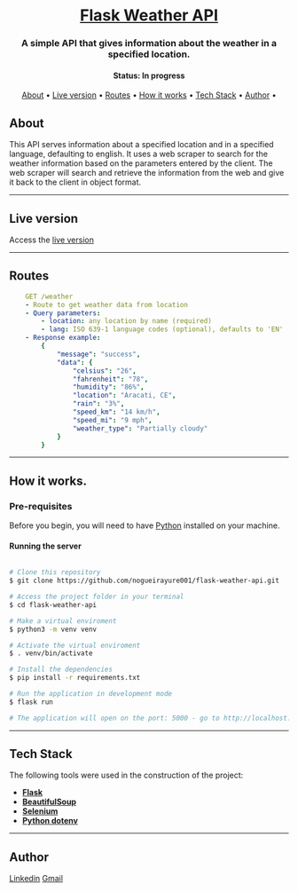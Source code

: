 <h1 align="center">
   <a href="#"> Flask Weather API </a>
</h1>

<h3 align="center">
    A simple API that gives information about the weather in a specified location.
</h3>

<h4 align="center"> 
	 Status: In progress
</h4>

<p align="center">
 <a href="#about">About</a> •
 <a href="#live-version">Live version</a> •
 <a href="#routes">Routes</a> • 
 <a href="#how-it-works">How it works</a> • 
 <a href="#tech-stack">Tech Stack</a> • 
 <a href="#author">Author</a> •
</p>

## About

This API serves information about a specified location and in a specified language, defaulting to english. It uses a web scraper to search for the weather information based on the parameters entered by the client. The web scraper will search and retrieve the information from the web and give it back to the client in object format.

---

## Live version

Access the [live version](#)

---

## Routes

```yml
    GET /weather
    - Route to get weather data from location
    - Query parameters:
        - location: any location by name (required)
        - lang: ISO 639-1 language codes (optional), defaults to 'EN'
    - Response example:
        {
            "message": "success",
            "data": {
                "celsius": "26",
                "fahrenheit": "78",
                "humidity": "86%",
                "location": "Aracati, CE",
                "rain": "3%",
                "speed_km": "14 km/h",
                "speed_mi": "9 mph",
                "weather_type": "Partially cloudy"
            }
        }
```

---

## How it works.

### Pre-requisites

Before you begin, you will need to have [Python](https://www.python.org/) installed on your machine.

#### Running the server

```bash

# Clone this repository
$ git clone https://github.com/nogueirayure001/flask-weather-api.git

# Access the project folder in your terminal
$ cd flask-weather-api

# Make a virtual enviroment
$ python3 -m venv venv

# Activate the virtual enviroment
$ . venv/bin/activate

# Install the dependencies
$ pip install -r requirements.txt

# Run the application in development mode
$ flask run

# The application will open on the port: 5000 - go to http://localhost:5000

```

---

## Tech Stack

The following tools were used in the construction of the project:

- **[Flask](https://flask.palletsprojects.com/)**
- **[BeautifulSoup](https://beautiful-soup-4.readthedocs.io/)**
- **[Selenium](https://selenium-python.readthedocs.io/)**
- **[Python dotenv](https://github.com/theskumar/python-dotenv)**

---

## Author

[Linkedin](https://www.linkedin.com/in/nogueirayure/)
[Gmail](mailto:nogueirayure1993@gmail.com)
